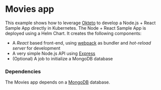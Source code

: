 # Movies app

This example shows how to leverage [Okteto](https://www.okteto.com/) to develop a Node.js + React Sample App directly in Kubernetes. The Node + React Sample App is deployed using a Helm Chart. It creates the following components:

- A *React* based front-end, using [webpack](https://webpack.js.org) as bundler and *hot-reload server* for development
- A very simple Node.js API using [Express](https://expressjs.com)
- (Optional) A job to initialize a MongoDB database

### Dependencies

The Movies app depends on a [MongoDB](https://www.mongodb.com) database.
